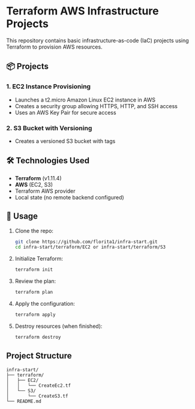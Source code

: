 # Terraform AWS Infrastructure Projects

This repository contains basic infrastructure-as-code (IaC) projects using Terraform to provision AWS resources.

## 📦 Projects

### 1. EC2 Instance Provisioning
- Launches a t2.micro Amazon Linux EC2 instance in AWS
- Creates a security group allowing HTTPS, HTTP, and SSH access
- Uses an AWS Key Pair for secure access

### 2. S3 Bucket with Versioning
- Creates a versioned S3 bucket with tags

## 🛠️ Technologies Used
- **Terraform** (v1.11.4)
- **AWS** (EC2, S3)
- Terraform AWS provider
- Local state (no remote backend configured)

## 🚀 Usage

1. Clone the repo:
   ```bash
   git clone https://github.com/florita1/infra-start.git
   cd infra-start/terraform/EC2 or infra-start/terraform/S3
   
2. Initialize Terraform:
   ```bash
   terraform init

3. Review the plan:
   ```bash
   terraform plan

4. Apply the configuration:
   ```bash
   terraform apply
   
5. Destroy resources (when finished):
   ```bash
   terraform destroy

## Project Structure
```
infra-start/
├── terraform/
│   ├── EC2/
│   │   └── CreateEc2.tf
│   └── S3/
│       └── CreateS3.tf
└── README.md


